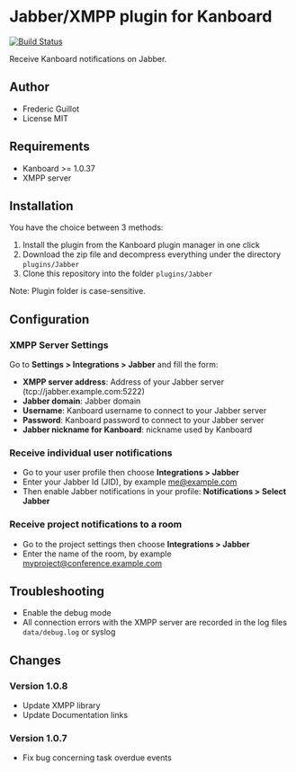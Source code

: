 Jabber/XMPP plugin for Kanboard
===============================

[![Build Status](https://travis-ci.org/kanboard/plugin-jabber.svg?branch=master)](https://travis-ci.org/kanboard/plugin-jabber)

Receive Kanboard notifications on Jabber.

Author
------

- Frederic Guillot
- License MIT

Requirements
------------

- Kanboard >= 1.0.37
- XMPP server

Installation
------------

You have the choice between 3 methods:

1. Install the plugin from the Kanboard plugin manager in one click
2. Download the zip file and decompress everything under the directory `plugins/Jabber`
3. Clone this repository into the folder `plugins/Jabber`

Note: Plugin folder is case-sensitive.

Configuration
-------------

### XMPP Server Settings

Go to **Settings > Integrations > Jabber** and fill the form:

- **XMPP server address**: Address of your Jabber server (tcp://jabber.example.com:5222)
- **Jabber domain**: Jabber domain
- **Username**: Kanboard username to connect to your Jabber server
- **Password**: Kanboard password to connect to your Jabber server
- **Jabber nickname for Kanboard**: nickname used by Kanboard

### Receive individual user notifications

- Go to your user profile then choose **Integrations > Jabber**
- Enter your Jabber Id (JID), by example me@example.com
- Then enable Jabber notifications in your profile: **Notifications > Select Jabber**

### Receive project notifications to a room

- Go to the project settings then choose **Integrations > Jabber**
- Enter the name of the room, by example myproject@conference.example.com

## Troubleshooting

- Enable the debug mode
- All connection errors with the XMPP server are recorded in the log files `data/debug.log` or syslog

Changes
-------

### Version 1.0.8

- Update XMPP library
- Update Documentation links

### Version 1.0.7

- Fix bug concerning task overdue events
